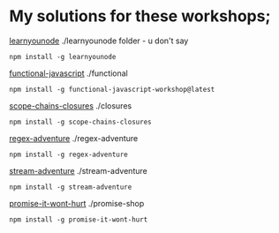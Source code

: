 # My solutions for these workshops;

[learnyounode](https://github.com/workshopper/learnyounode/blob/master/README.md) ./learnyounode folder - u don't say

`npm install -g learnyounode`

[functional-javascript](https://github.com/timoxley/functional-javascript-workshop/blob/master/Readme.md) ./functional

`npm install -g functional-javascript-workshop@latest`

[scope-chains-closures](https://github.com/jesstelford/scope-chains-closures/blob/master/README.md) ./closures

`npm install -g scope-chains-closures`

[regex-adventure](https://github.com/substack/regex-adventure) ./regex-adventure

`npm install -g regex-adventure`

[stream-adventure](https://github.com/substack/stream-adventure) ./stream-adventure

`npm install -g stream-adventure`

[promise-it-wont-hurt](https://github.com/stevekane/promise-it-wont-hurt) ./promise-shop

`npm install -g promise-it-wont-hurt`
